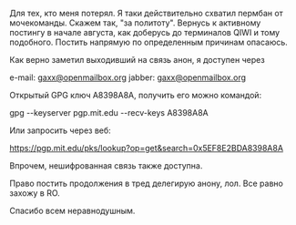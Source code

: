 Для тех, кто меня потерял. Я таки действительно схватил пермбан от мочекоманды. Скажем так, "за политоту". Вернусь к активному постингу в начале августа, как доберусь до терминалов QIWI и тому подобного. Постить напрямую по определенным причинам опасаюсь. 

Как верно заметил выходивший на связь анон, я доступен через 

e-mail: gaxx@openmailbox.org
jabber: gaxx@openmailbox.org

Открытый GPG ключ A8398A8A, получить его можно командой:

gpg --keyserver pgp.mit.edu --recv-keys A8398A8A 

Или запросить через веб: 

https://pgp.mit.edu/pks/lookup?op=get&search=0x5EF8E2BDA8398A8A

Впрочем, нешифрованная связь также доступна. 

Право постить продолжения в тред делегирую анону, лол. Все равно захожу в RO.

Спасибо всем неравнодушным.
